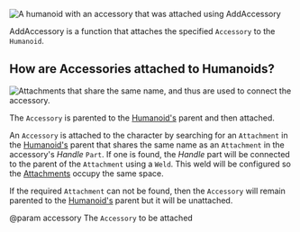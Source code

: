 ![A humanoid with an accessory that was attached using AddAccessory][1]

AddAccessory is a function that attaches the specified `Accessory` to the `Humanoid`.

## How are Accessories attached to Humanoids?

![Attachments that share the same name, and thus are used to connect the accessory.][2]

The `Accessory` is parented to the [Humanoid's](https://developer.roblox.com/api-reference/class/Humanoid) parent and then attached.

An `Accessory` is attached to the character by searching for an `Attachment` in the [Humanoid's](https://developer.roblox.com/api-reference/class/Humanoid) parent that shares the same name as an `Attachment` in the accessory's *Handle* `Part`. If one is found, the *Handle* part will be connected to the parent of the `Attachment` using a `Weld`. This weld will be configured so the [Attachments](https://developer.roblox.com/api-reference/class/Attachment) occupy the same space.

If the required `Attachment` can not be found, then the `Accessory` will remain parented to the [Humanoid's](https://developer.roblox.com/api-reference/class/Humanoid) parent but it will be unattached.

[1]: https://developer.roblox.com/assets/5aae3895c7db666d0b74b15a/AddAccessory.png

[2]: https://developer.roblox.com/assets/5aae3cca23d67a790b463318/AccessoryAttachment.png
@param accessory The `Accessory` to be attached
